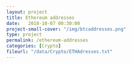 ```yaml
---
layout: project
title: Ethereum addresses
date:   2018-10-07 00:30:00
project-small-cover: "/img/btcaddresses.png"
type: project
permalink: /ethereum-addresses
categories: [Crypto]
fileurl: "/data/Crypto/ETHAdresses.txt"
---
```



